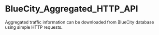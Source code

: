 # BlueCity_Aggregated_HTTP_API
Aggregated traffic information can be downloaded from BlueCity database using simple HTTP requests. 
